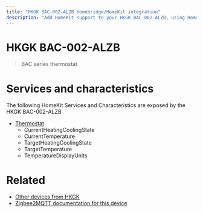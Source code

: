 ```yaml
---
title: "HKGK BAC-002-ALZB Homebridge/HomeKit integration"
description: "Add HomeKit support to your HKGK BAC-002-ALZB, using Homebridge, Zigbee2MQTT and homebridge-z2m."
---
```

<!---
This file has been GENERATED using src/docgen/docgen.ts
DO NOT EDIT THIS FILE MANUALLY!
-->
# HKGK BAC-002-ALZB
> BAC series thermostat


# Services and characteristics
The following HomeKit Services and Characteristics are exposed by
the HKGK BAC-002-ALZB

* [Thermostat](../../climate.md)
  * CurrentHeatingCoolingState
  * CurrentTemperature
  * TargetHeatingCoolingState
  * TargetTemperature
  * TemperatureDisplayUnits


# Related
* [Other devices from HKGK](../index.md#hkgk)
* [Zigbee2MQTT documentation for this device](https://www.zigbee2mqtt.io/devices/BAC-002-ALZB.html)